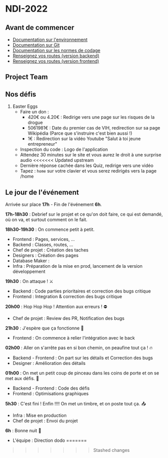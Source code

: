 # NDI-2022

## Avant de commencer
- [Documentation sur l'environnement](documentation/env.md)
- [Documentation sur Git](documentation/git.md)
- [Documentation sur les normes de codage](documentation/code.md)
- [Renseignez vos routes (version backend)](documentation/routes/backend.md)
- [Renseignez vos routes (version frontend)](documentation/routes/backend.md)

## Project Team

## Nos défis
1) Easter Eggs
    - Faire un don :
        - 420€ ou 4.20€ : Redirige vers une page sur les risques de la drogue
        - 5061981€ : Date du premier cas de VIH, redirection sur sa page Wikipédia (Parce que s'instruire c'est bien aussi !)
        - 1€ : Redirection sur la vidéo Youtube "Salut à toi jeune entrepreneur"
    - Inspection du code : Logo de l'application
    - Attendez 30 minutes sur le site et vous aurez le droit à une surprise audio
<<<<<<< Updated upstream
    - Dernière réponse cachée dans les Quiz, redirige vers une vidéo
    - Tapez : `home` sur votre clavier et vous serez redirigés vers la page /home

## Le jour de l'événement
Arrivée sur place **17h** - Fin de l'événement **6h**.

**17h-18h30** : Debrief sur le projet et ce qu'on doit faire, ce qui est demandé, où on va, et surtout comment on le fait.  

**18h30-19h30** : On commence petit à petit.
- Frontend : Pages, services, ...
- Backend : Classes, routes, ...
- Chef de projet : Création des taches
- Designers : Création des pages
- Database Maker : 
- Infra : Préparation de la mise en prod, lancement de la version développement

**19h30** : On attaque ! ⚔️
- Backend : Code parties prioritaires et correction des bugs critique
- Frontend : Integration & correction des bugs critique

**20h00** : Hop Hop Hop ! Attention aux erreurs ! ⛔️
- Chef de projet : Review des PR, Notification des bugs

**21h30** : J'espère que ça fonctionne 🥶
- Frontend : On commence à relier l'intégration avec le back

**02h00** : Aller on s'arrête pas en si bon chemin, on peaufine tout ça ! 🔥
- Backend - Frontend : On part sur les détails et Correction des bugs
- Designer : Amélioration des détails

**01h00** : On met un petit coup de pinceau dans les coins de porte et on se met aux défis. 🧹
- Backend - Frontend : Code des défis
- Frontend : Optimisations graphiques

**5h30** : C'est fini ! Enfin !!!! On met un timbre, et on poste tout ça. 📤
- Infra : Mise en production
- Chef de projet : Envoi du projet

**6h** : Bonne nuit 🤡
- L'équipe : Direction dodo
=======
>>>>>>> Stashed changes
